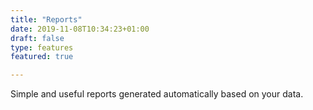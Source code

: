 ```yaml
---
title: "Reports"
date: 2019-11-08T10:34:23+01:00
draft: false
type: features
featured: true

---
```


Simple and useful reports generated automatically based on your data.